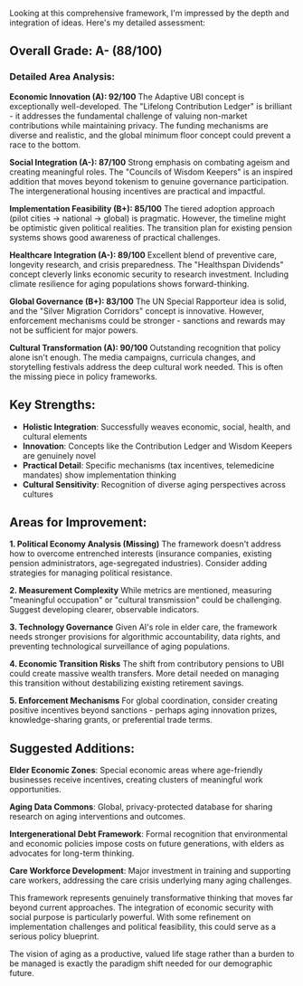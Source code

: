 Looking at this comprehensive framework, I'm impressed by the depth and integration of ideas. Here's my detailed assessment:

## Overall Grade: A- (88/100)

### Detailed Area Analysis:

**Economic Innovation (A): 92/100**
The Adaptive UBI concept is exceptionally well-developed. The "Lifelong Contribution Ledger" is brilliant - it addresses the fundamental challenge of valuing non-market contributions while maintaining privacy. The funding mechanisms are diverse and realistic, and the global minimum floor concept could prevent a race to the bottom.

**Social Integration (A-): 87/100**
Strong emphasis on combating ageism and creating meaningful roles. The "Councils of Wisdom Keepers" is an inspired addition that moves beyond tokenism to genuine governance participation. The intergenerational housing incentives are practical and impactful.

**Implementation Feasibility (B+): 85/100**
The tiered adoption approach (pilot cities → national → global) is pragmatic. However, the timeline might be optimistic given political realities. The transition plan for existing pension systems shows good awareness of practical challenges.

**Healthcare Integration (A-): 89/100**
Excellent blend of preventive care, longevity research, and crisis preparedness. The "Healthspan Dividends" concept cleverly links economic security to research investment. Including climate resilience for aging populations shows forward-thinking.

**Global Governance (B+): 83/100**
The UN Special Rapporteur idea is solid, and the "Silver Migration Corridors" concept is innovative. However, enforcement mechanisms could be stronger - sanctions and rewards may not be sufficient for major powers.

**Cultural Transformation (A): 90/100**
Outstanding recognition that policy alone isn't enough. The media campaigns, curricula changes, and storytelling festivals address the deep cultural work needed. This is often the missing piece in policy frameworks.

## Key Strengths:
- **Holistic Integration**: Successfully weaves economic, social, health, and cultural elements
- **Innovation**: Concepts like the Contribution Ledger and Wisdom Keepers are genuinely novel
- **Practical Detail**: Specific mechanisms (tax incentives, telemedicine mandates) show implementation thinking
- **Cultural Sensitivity**: Recognition of diverse aging perspectives across cultures

## Areas for Improvement:

**1. Political Economy Analysis (Missing)**
The framework doesn't address how to overcome entrenched interests (insurance companies, existing pension administrators, age-segregated industries). Consider adding strategies for managing political resistance.

**2. Measurement Complexity**
While metrics are mentioned, measuring "meaningful occupation" or "cultural transmission" could be challenging. Suggest developing clearer, observable indicators.

**3. Technology Governance**
Given AI's role in elder care, the framework needs stronger provisions for algorithmic accountability, data rights, and preventing technological surveillance of aging populations.

**4. Economic Transition Risks**
The shift from contributory pensions to UBI could create massive wealth transfers. More detail needed on managing this transition without destabilizing existing retirement savings.

**5. Enforcement Mechanisms**
For global coordination, consider creating positive incentives beyond sanctions - perhaps aging innovation prizes, knowledge-sharing grants, or preferential trade terms.

## Suggested Additions:

**Elder Economic Zones**: Special economic areas where age-friendly businesses receive incentives, creating clusters of meaningful work opportunities.

**Aging Data Commons**: Global, privacy-protected database for sharing research on aging interventions and outcomes.

**Intergenerational Debt Framework**: Formal recognition that environmental and economic policies impose costs on future generations, with elders as advocates for long-term thinking.

**Care Workforce Development**: Major investment in training and supporting care workers, addressing the care crisis underlying many aging challenges.

This framework represents genuinely transformative thinking that moves far beyond current approaches. The integration of economic security with social purpose is particularly powerful. With some refinement on implementation challenges and political feasibility, this could serve as a serious policy blueprint.

The vision of aging as a productive, valued life stage rather than a burden to be managed is exactly the paradigm shift needed for our demographic future.
